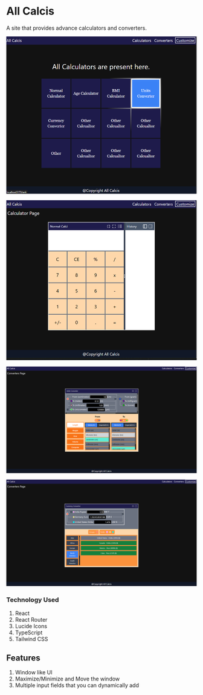 # All Calcis
A site that provides advance calculators and converters.

![home page](./preview/homepage.png)

![home page](./preview/normalcalculator.png)

![home page](./preview/unitconverter.png)

![home page](./preview/currencyconverter.png)

### Technology Used
1. React
2. React Router
3. Lucide Icons
4. TypeScript
5. Tailwind CSS

## Features
1. Window like UI 
2. Maximize/Minimize and Move the window
3. Multiple input fields that you can dynamically add